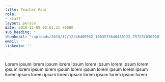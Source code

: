 ```yaml
---
title: Teacher Four
role:
- staff
layout: person
date: 2018-12-09 02:01:21 +0000
sub_heading: ''
thumbnail: "/uploads/2018/12/12/46489562_1803573646438128_7572370300281552896_n.jpg"
email: ''
linkedin: ''

---
```

Lorem ipsum lorem ipsum lorem ipsum lorem ipsum lorem ipsum lorem ipsum lorem ipsum lorem ipsum lorem ipsum lorem ipsum lorem ipsum lorem ipsum lorem ipsum lorem ipsum lorem ipsum lorem ipsum lorem